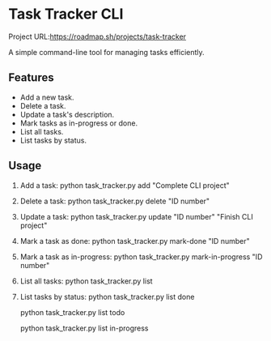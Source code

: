 # Task Tracker CLI

Project URL:https://roadmap.sh/projects/task-tracker

A simple command-line tool for managing tasks efficiently.

## Features
- Add a new task.
- Delete a task.
- Update a task's description.
- Mark tasks as in-progress or done.
- List all tasks.
- List tasks by status.

## Usage
1. Add a task:
   python task_tracker.py add "Complete CLI project"
2. Delete a task:
   python task_tracker.py delete "ID number"
3. Update a task:
   python task_tracker.py update "ID number" "Finish CLI project"
4. Mark a task as done:
   python task_tracker.py mark-done "ID number"
5. Mark a task as in-progress:
   python task_tracker.py mark-in-progress "ID number"
6. List all tasks:
   python task_tracker.py list
7. List tasks by status:
   python task_tracker.py list done
   
   python task_tracker.py list todo
   
   python task_tracker.py list in-progress
